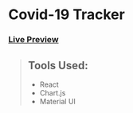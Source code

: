 # Covid-19 Tracker

### [Live Preview](https://covid19tracker099.netlify.app/)

>## Tools Used:
>- React
>- Chart.js
>- Material UI


